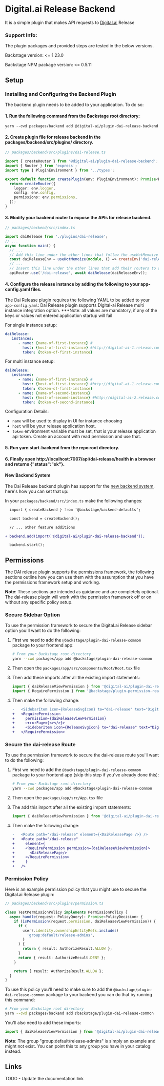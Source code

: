# Digital.ai Release Backend

It is a simple plugin that makes API requests to [Digital.ai](https://digital.ai/products/release/) Release

### Support Info:

The plugin packages and provided steps are tested in the below versions.

Backstage version: <= 1.23.0

Backstage NPM package version: <= 0.5.11

## Setup

### Installing and Configuring the Backend Plugin

The backend plugin needs to be added to your application. To do so:

#### 1. Run the following command from the Backstage root directory:

```shell
yarn --cwd packages/backend add @digital-ai/plugin-dai-release-backend
```

#### 2. Create plugin file for release backend in the packages/backend/src/plugins/ directory.

```ts
// packages/backend/src/plugins/dai-release.ts

import { createRouter } from '@digital-ai/plugin-dai-release-backend';
import { Router } from 'express';
import type { PluginEnvironment } from '../types';

export default function createPlugin(env: PluginEnvironment): Promise<Router> {
  return createRouter({
    logger: env.logger,
    config: env.config,
    permissions: env.permissions,
  });
}
```

#### 3. Modify your backend router to expose the APIs for release backend.

```ts
// packages/backend/src/index.ts

import daiRelease from './plugins/dai-release';
// ...
async function main() {
  // ...
  // Add this line under the other lines that follow the useHotMemoize pattern
  const daiReleaseEnv = useHotMemoize(module, () => createEnv('dai-release'));
  // ...
  // Insert this line under the other lines that add their routers to apiRouter in the same way
  apiRouter.use('/dai-release', await daiRelease(daiReleaseEnv));
```

#### 4. Configure the release instance by adding the following to your app-config.yaml files.

The Dai Release plugin requires the following YAML to be added to your `app-config.yaml`:
Dai Release plugin supports Digital-ai Release multi instance integration option.
***Note: all values are mandatory, if any of the keys or values not entered application startup will fail

For single instance setup:
```yaml
daiRelease:
   instances:
      - name: {name-of-first-instance} #
        host: {host-of-first-instance} #http://digital-ai-1.release.com:4516
        token: {token-of-first-instance}
```
For multi instance setup:
```yaml
daiRelease:
   instances:
      - name: {name-of-first-instance} #
        host: {host-of-first-instance} #http://digital-ai-1.release.com:4516
        token: {token-of-first-instance}
      - name: {name-of-second-instance}
        host: {host-of-second-instance} #http://digital-ai-2.release.com:4516
        token: {token-of-second-instance}
```

Configuration Details:

- `name` will be used to display in UI for instance choosing
- `host` will be your release application host.
- `token` environment variable must be set, that is your release application api token. Create an account with read permission and use that.

#### 5. Run yarn start-backend from the repo root directory.

#### 6. Finally open http://localhost:7007/api/dai-release/health in a browser and returns {"status":"ok"}.

#### New Backend System

The Dai Release backend plugin has support for the [new backend system](https://backstage.io/docs/backend-system/), here's how you can set that up:

In your `packages/backend/src/index.ts` make the following changes:

```diff
  import { createBackend } from '@backstage/backend-defaults';

  const backend = createBackend();

  // ... other feature additions

+ backend.add(import('@digital-ai/plugin-dai-release-backend'));

  backend.start();
```

## Permissions

The DAI release plugin supports the [permissions framework](https://backstage.io/docs/permissions/overview), the following sections outline how you can use them with the assumption that you have the permissions framework setup and working.

**Note:** These sections are intended as guidance and are completely optional. The dai-release plugin will work with the permission framework off or on without any specific policy setup.

### Secure Sidebar Option

To use the permission framework to secure the Digital.ai Release sidebar option you'll want to do the following:

1. First we need to add the `@backstage/plugin-dai-release-common` package to your frontend app:

   ```sh
   # From your Backstage root directory
   yarn --cwd packages/app add @backstage/plugin-dai-release-common
   ```

2. Then open the `packages/app/src/components/Root/Root.tsx` file
3. Then add these imports after all the existing import statements:

   ```ts
   import { daiReleaseViewPermission } from '@digital-ai/plugin-dai-release-common';
   import { RequirePermission } from '@backstage/plugin-permission-react';
   ```

4. Then make the following change:

   ```diff
   -   <SidebarItem icon={ReleaseSvgIcon} to="dai-release" text="Digital.ai Release" />
   +   <RequirePermission
   +     permission={daiReleaseViewPermission}
   +     errorPage={<></>}>
   +     <SidebarItem icon={ReleaseSvgIcon} to="dai-release" text="Digital.ai Release" />
   +   </RequirePermission>
   ```

### Secure the dai-release Route

To use the permission framework to secure the dai-release route you'll want to do the following:

1. First we need to add the `@backstage/plugin-dai-release-common` package to your frontend app (skip this step if you've already done this):

   ```sh
   # From your Backstage root directory
   yarn --cwd packages/app add @backstage/plugin-dai-release-common
   ```

2. Then open the `packages/app/src/App.tsx` file
3. The add this import after all the existing import statements:

   ```ts
   import { daiReleaseViewPermission } from '@digital-ai/plugin-dai-release-common';
   ```

4. Then make the following change:

   ```diff
   -   <Route path="/dai-release" element={<DaiReleasePage />} />
   +   <Route path="/dai-release"
   +     element={
   +     <RequirePermission permission={daiReleaseViewPermission}>
   +       <DaiReleasePage/>
   +     </RequirePermission>
   +     }
   +   />
   ```

### Permission Policy

Here is an example permission policy that you might use to secure the Digital.ai Release plugin:

```ts
// packages/backend/src/plugins/permission.ts

class TestPermissionPolicy implements PermissionPolicy {
  async handle(request: PolicyQuery): Promise<PolicyDecision> {
    if (isPermission(request.permission, daiReleaseViewPermission)) {
      if (
        user?.identity.ownershipEntityRefs.includes(
          'group:default/release-admins',
        )
      ) {
        return { result: AuthorizeResult.ALLOW };
      }
      return { result: AuthorizeResult.DENY };
    }

    return { result: AuthorizeResult.ALLOW };
  }
}
```

To use this policy you'll need to make sure to add the `@backstage/plugin-dai-release-common` package to your backend you can do that by running this command:

```sh
# From your Backstage root directory
yarn --cwd packages/backend add @backstage/plugin-dai-release-common
```

You'll also need to add these imports:

```ts
import { daiReleaseViewPermission } from '@digital-ai/plugin-dai-release-common';
```

**Note:** The group "group:default/release-admins" is simply an example and might not exist. You can point this to any group you have in your catalog instead.

## Links

TODO - Update the documentation link
